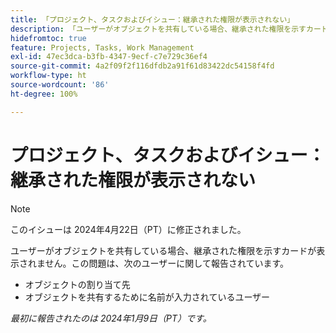 ```yaml
---
title: 「プロジェクト、タスクおよびイシュー：継承された権限が表示されない」
description: 「ユーザーがオブジェクトを共有している場合、継承された権限を示すカードが表示されません。」
hidefromtoc: true
feature: Projects, Tasks, Work Management
exl-id: 47ec3dca-b3fb-4347-9ecf-c7e729c36ef4
source-git-commit: 4a2f09f2f116dfdb2a91f61d83422dc54158f4fd
workflow-type: ht
source-wordcount: '86'
ht-degree: 100%

---
```


# プロジェクト、タスクおよびイシュー：継承された権限が表示されない

>[!NOTE]
>
>このイシューは 2024年4月22日（PT）に修正されました。

ユーザーがオブジェクトを共有している場合、継承された権限を示すカードが表示されません。この問題は、次のユーザーに関して報告されています。

* オブジェクトの割り当て先
* オブジェクトを共有するために名前が入力されているユーザー

_最初に報告されたのは 2024年1月9日（PT）です。_
